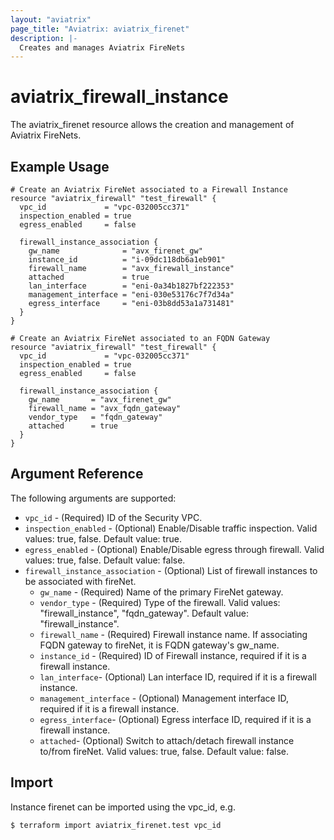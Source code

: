 ```yaml
---
layout: "aviatrix"
page_title: "Aviatrix: aviatrix_firenet"
description: |-
  Creates and manages Aviatrix FireNets
---
```


# aviatrix_firewall_instance

The aviatrix_firenet resource allows the creation and management of Aviatrix FireNets.

## Example Usage

```hcl
# Create an Aviatrix FireNet associated to a Firewall Instance
resource "aviatrix_firewall" "test_firewall" {
  vpc_id             = "vpc-032005cc371"
  inspection_enabled = true
  egress_enabled     = false
  
  firewall_instance_association {
    gw_name              = "avx_firenet_gw"
    instance_id          = "i-09dc118db6a1eb901"
    firewall_name        = "avx_firewall_instance"
    attached             = true
    lan_interface        = "eni-0a34b1827bf222353"
    management_interface = "eni-030e53176c7f7d34a"
    egress_interface     = "eni-03b8dd53a1a731481"
  }
}

# Create an Aviatrix FireNet associated to an FQDN Gateway
resource "aviatrix_firewall" "test_firewall" {
  vpc_id             = "vpc-032005cc371"
  inspection_enabled = true
  egress_enabled     = false
  
  firewall_instance_association {
    gw_name       = "avx_firenet_gw"
    firewall_name = "avx_fqdn_gateway"
    vendor_type   = "fqdn_gateway"
    attached      = true
  }
}
```

## Argument Reference

The following arguments are supported:

* `vpc_id` - (Required) ID of the Security VPC.
* `inspection_enabled` - (Optional) Enable/Disable traffic inspection. Valid values: true, false. Default value: true.
* `egress_enabled` - (Optional) Enable/Disable egress through firewall. Valid values: true, false. Default value: false.
* `firewall_instance_association` - (Optional) List of firewall instances to be associated with fireNet.
  * `gw_name` - (Required) Name of the primary FireNet gateway.
  * `vendor_type` - (Required) Type of the firewall. Valid values: "firewall_instance", "fqdn_gateway". Default value: "firewall_instance".  
  * `firewall_name` - (Required) Firewall instance name. If associating FQDN gateway to fireNet, it is FQDN gateway's gw_name.
  * `instance_id` - (Required) ID of Firewall instance, required if it is a firewall instance.
  * `lan_interface`- (Optional) Lan interface ID, required if it is a firewall instance.
  * `management_interface` - (Optional) Management interface ID, required if it is a firewall instance.
  * `egress_interface`- (Optional) Egress interface ID, required if it is a firewall instance.
  * `attached`- (Optional) Switch to attach/detach firewall instance to/from fireNet. Valid values: true, false. Default value: false.
                                                                      
## Import

Instance firenet can be imported using the vpc_id, e.g.

```
$ terraform import aviatrix_firenet.test vpc_id
```
